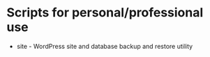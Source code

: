 # Scripts for personal/professional use

* site - WordPress site and database backup and restore utility
